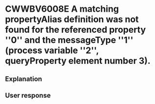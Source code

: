 # CWWBV6008E A matching propertyAlias definition was not found for the referenced property ''0'' and the messageType ''1'' (process variable ''2'', queryProperty element number 3).

## Explanation

## User response